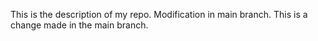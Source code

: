 This is the description of my repo.
Modification in main branch.
This is a change made in the main branch.
